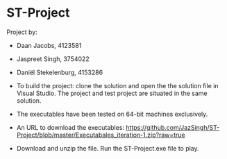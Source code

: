 # ST-Project

Project by:
- Daan Jacobs, 4123581 
- Jaspreet Singh, 3754022 
- Daniël Stekelenburg, 4153286


- To build the project: clone the solution and open the the solution file in Visual Studio.
The project and test project are situated in the same solution.
- The executables have been tested on 64-bit machines exclusively.
- An URL to download the executables: https://github.com/JazSingh/ST-Project/blob/master/Executabales_iteration-1.zip?raw=true
- Download and unzip the file. Run the ST-Project.exe file to play.
